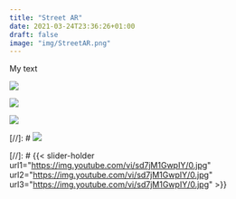 ```yaml
---
title: "Street AR"
date: 2021-03-24T23:36:26+01:00
draft: false
image: "img/StreetAR.png"
---
```

<link rel="stylesheet" type="text/css" media="all" href="test.css" />

My text

![](https://img.youtube.com/vi/sd7jM1GwpIY/0.jpg)

![](https://img.youtube.com/vi/sd7jM1GwpIY/0.jpg)

![](https://img.youtube.com/vi/sd7jM1GwpIY/0.jpg)

[//]: # [![](https://img.youtube.com/vi/sd7jM1GwpIY/0.jpg)](https://www.youtube.com/watch?v=sd7jM1GwpIY)


[//]: # {{< slider-holder url1="https://img.youtube.com/vi/sd7jM1GwpIY/0.jpg" url2="https://img.youtube.com/vi/sd7jM1GwpIY/0.jpg" url3="https://img.youtube.com/vi/sd7jM1GwpIY/0.jpg" >}}


